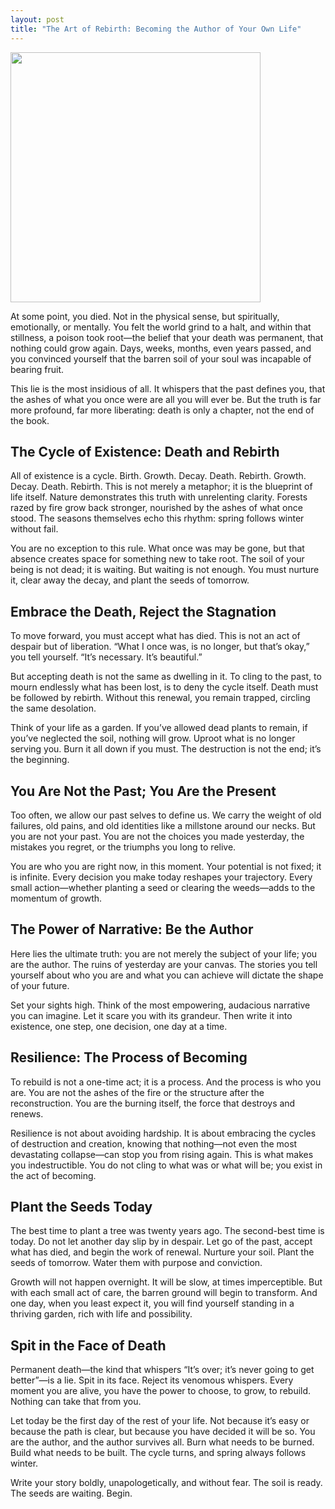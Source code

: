 ```yaml
---
layout: post
title: "The Art of Rebirth: Becoming the Author of Your Own Life"
---
```


<img src="{{ site.baseurl }}/images/the-art-of-rebirth.png" style="width: 400px;"/>

At some point, you died. Not in the physical sense, but spiritually, emotionally, or mentally. You felt the world grind to a halt, and within that stillness, a poison took root—the belief that your death was permanent, that nothing could grow again. Days, weeks, months, even years passed, and you convinced yourself that the barren soil of your soul was incapable of bearing fruit.

This lie is the most insidious of all. It whispers that the past defines you, that the ashes of what you once were are all you will ever be. But the truth is far more profound, far more liberating: death is only a chapter, not the end of the book.

## The Cycle of Existence: Death and Rebirth

All of existence is a cycle. Birth. Growth. Decay. Death. Rebirth. Growth. Decay. Death. Rebirth. This is not merely a metaphor; it is the blueprint of life itself. Nature demonstrates this truth with unrelenting clarity. Forests razed by fire grow back stronger, nourished by the ashes of what once stood. The seasons themselves echo this rhythm: spring follows winter without fail.

You are no exception to this rule. What once was may be gone, but that absence creates space for something new to take root. The soil of your being is not dead; it is waiting. But waiting is not enough. You must nurture it, clear away the decay, and plant the seeds of tomorrow.

## Embrace the Death, Reject the Stagnation

To move forward, you must accept what has died. This is not an act of despair but of liberation. “What I once was, is no longer, but that’s okay,” you tell yourself. “It’s necessary. It’s beautiful.”

But accepting death is not the same as dwelling in it. To cling to the past, to mourn endlessly what has been lost, is to deny the cycle itself. Death must be followed by rebirth. Without this renewal, you remain trapped, circling the same desolation.

Think of your life as a garden. If you’ve allowed dead plants to remain, if you’ve neglected the soil, nothing will grow. Uproot what is no longer serving you. Burn it all down if you must. The destruction is not the end; it’s the beginning.

## You Are Not the Past; You Are the Present

Too often, we allow our past selves to define us. We carry the weight of old failures, old pains, and old identities like a millstone around our necks. But you are not your past. You are not the choices you made yesterday, the mistakes you regret, or the triumphs you long to relive.

You are who you are right now, in this moment. Your potential is not fixed; it is infinite. Every decision you make today reshapes your trajectory. Every small action—whether planting a seed or clearing the weeds—adds to the momentum of growth.

## The Power of Narrative: Be the Author

Here lies the ultimate truth: you are not merely the subject of your life; you are the author. The ruins of yesterday are your canvas. The stories you tell yourself about who you are and what you can achieve will dictate the shape of your future.

Set your sights high. Think of the most empowering, audacious narrative you can imagine. Let it scare you with its grandeur. Then write it into existence, one step, one decision, one day at a time.

## Resilience: The Process of Becoming

To rebuild is not a one-time act; it is a process. And the process is who you are. You are not the ashes of the fire or the structure after the reconstruction. You are the burning itself, the force that destroys and renews.

Resilience is not about avoiding hardship. It is about embracing the cycles of destruction and creation, knowing that nothing—not even the most devastating collapse—can stop you from rising again. This is what makes you indestructible. You do not cling to what was or what will be; you exist in the act of becoming.

## Plant the Seeds Today

The best time to plant a tree was twenty years ago. The second-best time is today. Do not let another day slip by in despair. Let go of the past, accept what has died, and begin the work of renewal. Nurture your soil. Plant the seeds of tomorrow. Water them with purpose and conviction.

Growth will not happen overnight. It will be slow, at times imperceptible. But with each small act of care, the barren ground will begin to transform. And one day, when you least expect it, you will find yourself standing in a thriving garden, rich with life and possibility.

## Spit in the Face of Death

Permanent death—the kind that whispers “It’s over; it’s never going to get better”—is a lie. Spit in its face. Reject its venomous whispers. Every moment you are alive, you have the power to choose, to grow, to rebuild. Nothing can take that from you.

Let today be the first day of the rest of your life. Not because it’s easy or because the path is clear, but because you have decided it will be so. You are the author, and the author survives all. Burn what needs to be burned. Build what needs to be built. The cycle turns, and spring always follows winter.

Write your story boldly, unapologetically, and without fear. The soil is ready. The seeds are waiting. Begin.
